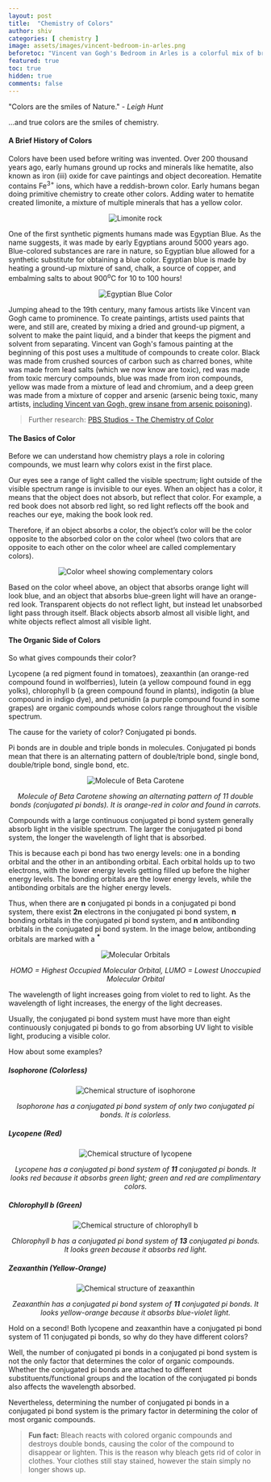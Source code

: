 ```yaml
---
layout: post
title:  "Chemistry of Colors"
author: shiv
categories: [ chemistry ]
image: assets/images/vincent-bedroom-in-arles.png
beforetoc: "Vincent van Gogh's Bedroom in Arles is a colorful mix of bright orange, red, blue, and green and expresses the 'absolute restfulness' of his bedroom."
featured: true
toc: true
hidden: true
comments: false
---
```


"Colors are the smiles of Nature." - <i>Leigh Hunt</i>

...and true colors are the smiles of chemistry.

#### A Brief History of Colors

<p>Colors have been used before writing was invented. Over 200 thousand years ago, early humans ground up rocks and minerals like hematite, also known as iron (iii) oxide for cave paintings and object decoreation. Hematite contains Fe<sup>3+</sup> ions, which have a reddish-brown color. Early humans began doing primitive chemistry to create other colors. Adding water to hematite created limonite, a mixture of multiple minerals that has a yellow color.</p>
<p style="text-align: center;">
<img class="shadow-lg" src="{{site.baseurl}}/assets/images/limonite.jpg" alt="Limonite rock" />
</p>
<p>One of the first synthetic pigments humans made was Egyptian Blue. As the name suggests, it was made by early Egyptians around 5000 years ago. Blue-colored substances are rare in nature, so Egyptian blue allowed for a synthetic substitute for obtaining a blue color. Egyptian blue is made by heating a ground-up mixture of sand, chalk, a source of copper, and embalming salts to about 900<sup>o</sup>C for 10 to 100 hours!</p>
<p style="text-align: center;">
<img class="shadow-lg" src="{{site.baseurl}}/assets/images/egyptian-blue.jpg" alt="Egyptian Blue Color" />
</p>
<p>Jumping ahead to the 19th century, many famous artists like Vincent van Gogh came to prominence. To create paintings, artists used paints that were, and still are, created by mixing a dried and ground-up pigment, a solvent to make the paint liquid, and a binder that keeps the pigment and solvent from separating. Vincent van Gogh's famous painting at the beginning of this post uses a multitude of compounds to create color. Black was made from crushed sources of carbon such as charred bones, white was made from lead salts (which we now know are toxic), red was made from toxic mercury compounds, blue was made from iron compounds, yellow was made from a mixture of lead and chromium, and a deep green was made from a mixture of copper and arsenic (arsenic being toxic, many artists, <a target="_blank" href="https://www.artpublikamag.com/post/when-color-kills-toxic-pigments-through-the-ages">including Vincent van Gogh, grew insane from arsenic poisoning</a>).</p>

>Further research: <a target="_blank" href="https://www.youtube.com/watch?v=CtiKkJrB-ag">PBS Studios - The Chemistry of Color</a>

#### The Basics of Color
Before we can understand how chemistry plays a role in coloring compounds, we must learn why colors exist in the first place.

Our eyes see a range of light called the visible spectrum; light outside of the visible spectrum range is invisible to our eyes. When an object has a color, it means that the object does not absorb, but reflect that color. For example, a red book does not absorb red light, so red light reflects off the book and reaches our eye, making the book look red.

Therefore, if an object absorbs a color, the object’s color will be the color opposite to the absorbed color on the color wheel (two colors that are opposite to each other on the color wheel are called complementary colors).

<p style="text-align: center;">
<img class="shadow-lg" src="{{site.baseurl}}/assets/images/color-wheel.png" alt="Color wheel showing complementary colors" />
</p>

Based on the color wheel above, an object that absorbs orange light will look blue, and an object that absorbs blue-green light will have an orange-red look. Transparent objects do not reflect light, but instead let unabsorbed light pass through itself. Black objects absorb almost all visible light, and white objects reflect almost all visible light.
#### The Organic Side of Colors

<p>So what gives compounds their color?</p>
Lycopene (a red pigment found in tomatoes), zeaxanthin (an orange-red compound found in wolfberries), lutein (a yellow compound found in egg yolks), chlorophyll b (a green compound found in plants), indigotin (a blue compound in indigo dye), and petunidin (a purple compound found in some grapes) are organic compounds whose colors range throughout the visible spectrum.

The cause for the variety of color? Conjugated pi bonds.

Pi bonds are in double and triple bonds in molecules. Conjugated pi bonds mean that there is an alternating pattern of double/triple bond, single bond, double/triple bond, single bond, etc.

<p style="text-align: center;">
<img class="shadow-lg" src="{{site.baseurl}}/assets/images/carrots-c40h56.png" alt="Molecule of Beta Carotene" />
</p> 
<p   style="text-align: center;">
<i>Molecule of Beta Carotene showing an alternating pattern of 11 double bonds (conjugated pi bonds). It is orange-red in color and found in carrots.</i>
</p>
Compounds with a large continuous conjugated pi bond system generally absorb light in the visible spectrum. The larger the conjugated pi bond system, the longer the wavelength of light that is absorbed.

This is because each pi bond has two energy levels: one in a bonding orbital and the other in an antibonding orbital. Each orbital holds up to two electrons, with the lower energy levels getting filled up before the higher energy levels. The bonding orbitals are the lower energy levels, while the antibonding orbitals are the higher energy levels.

Thus, when there are **n** conjugated pi bonds in a conjugated pi bond system, there exist **2n** electrons in the conjugated pi bond system, **n** bonding orbitals in the conjugated pi bond system, and **n** antibonding orbitals in the conjugated pi bond system. In the image below, antibonding orbitals are marked with a <sup>**\***</sup>

<p style="text-align: center;">
<img class="shadow-lg" src="{{site.baseurl}}/assets/images/homo-lumo.png" alt="Molecular Orbitals" />
</p> 
<p   style="text-align: center;">
<i>HOMO = Highest Occupied Molecular Orbital, LUMO = Lowest Unoccupied Molecular Orbital</i>
</p>

The wavelength of light increases going from violet to red to light. As the wavelength of light increases, the energy of the light decreases.

Usually, the conjugated pi bond system must have more than eight continuously conjugated pi bonds to go from absorbing UV light to visible light, producing a visible color.

How about some examples?

##### Isophorone (Colorless)
<p style="text-align: center;">
<img class="shadow-lg" src="{{site.baseurl}}/assets/images/isophorone.png" alt="Chemical structure of isophorone" />
</p>
<p   style="text-align: center;">
<i>Isophorone has a conjugated pi bond system of only two conjugated pi bonds. It is colorless.</i>
</p>

##### Lycopene (Red)
<p style="text-align: center;">
<img class="shadow-lg" src="{{site.baseurl}}/assets/images/lycopene.jpg" alt="Chemical structure of lycopene" />
</p>
<p   style="text-align: center;">
<i>Lycopene has a conjugated pi bond system of <b>11</b> conjugated pi bonds. It looks red because it absorbs green light; green and red are complimentary colors.</i>
</p>

##### Chlorophyll b (Green)
<p style="text-align: center;">
<img class="shadow-lg" src="{{site.baseurl}}/assets/images/chlorophyll-b.png" alt="Chemical structure of chlorophyll b" />
</p>
<p   style="text-align: center;">
<i>Chlorophyll b has a conjugated pi bond system of <b>13</b> conjugated pi bonds. It looks green because it absorbs red light.</i>
</p>

##### Zeaxanthin (Yellow-Orange)
<p style="text-align: center;">
<img class="shadow-lg" src="{{site.baseurl}}/assets/images/zeaxanthin.png" alt="Chemical structure of zeaxanthin" />
</p>
<p   style="text-align: center;">
<i>Zeaxanthin has a conjugated pi bond system of <b>11</b> conjugated pi bonds. It looks yellow-orange because it absorbs blue-violet light.</i>
</p>


Hold on a second! Both lycopene and zeaxanthin have a conjugated pi bond system of 11 conjugated pi bonds, so why do they have different colors?

Well, the number of conjugated pi bonds in a conjugated pi bond system is not the only factor that determines the color of organic compounds. Whether the conjugated pi bonds are attached to different substituents/functional groups and the location of the conjugated pi bonds also affects the wavelength absorbed.

Nevertheless, determining the number of conjugated pi bonds in a conjugated pi bond system is the primary factor in determining the color of most organic compounds.

> **Fun fact:** Bleach reacts with colored organic compounds and destroys double bonds, causing the color of the compound to disappear or lighten. This is the reason why bleach gets rid of color in clothes. Your clothes still stay stained, however the stain simply no longer shows up.


